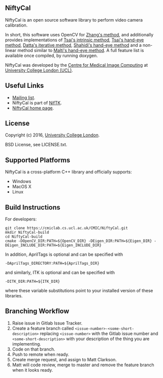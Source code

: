 NiftyCal
---------

NiftyCal is an open source software library to perform video camera calibration.

In short, this software uses OpenCV for [Zhang's method][Zhang2000], and additionally provides implementations
of [Tsai's intrinsic method][Tsai87], [Tsai's hand-eye method][Tsai89], [Datta's iterative method][Datta],
[Shahidi's hand-eye method][Shahidi] and a non-linear method similar to [Malti's hand-eye method][Malti].
A full feature list is available once compiled, by running doxygen.

NiftyCal was developed by the [Centre for Medical Image Computing][cmic] at [University College London (UCL)][ucl].

Useful Links
------------------

 - [Mailing list][mailinglist].
 - NiftyCal is part of [NifTK][niftk].
 - [NiftyCal home page][NiftyCalHome].

License
-----------

Copyright (c) 2016, [University College London][ucl].

BSD License, see LICENSE.txt.

Supported Platforms
-----------------------------

NiftyCal is a cross-platform C++ library and officially supports:

 - Windows
 - MacOS X
 - Linux


Build Instructions
-----------------------------

For developers:

```
git clone https://cmiclab.cs.ucl.ac.uk/CMIC/NiftyCal.git
mkdir NiftyCal-build
cd NiftyCal-build
cmake -DOpenCV_DIR:PATH=${OpenCV_DIR} -DEigen_DIR:PATH=${Eigen_DIR} -DEigen_INCLUDE_DIR:PATH=${Eigen_INCLUDE_DIR}
```
In addition, AprilTags is optional and can be specified with
```
-DAprilTags_DIRECTORY:PATH=${AprilTags_DIR}
```
and similarly, ITK is optional and can be specified with
```
-DITK_DIR:PATH=${ITK_DIR}
```

where these variable substitutions point to your installed version of these libraries.


Branching Workflow
------------------

 1. Raise issue in Gitlab Issue Tracker.
 2. Create a feature branch called ```<issue-number>-<some-short-description>```
    replacing ```<issue-number>``` with the Gitlab issue number
    and ```<some-short-description>``` with your description of the thing you are implementing.
 3. Code on that branch.
 4. Push to remote when ready.
 5. Create merge request, and assign to Matt Clarkson.
 6. Matt will code review, merge to master and remove the feature branch when it looks ready.

[cmic]: http://cmic.cs.ucl.ac.uk
[ucl]: http://www.ucl.ac.uk
[mailinglist]: https://www.mailinglists.ucl.ac.uk/mailman/listinfo/niftk-users
[citation]: https://doi.org/10.1117/12.2253717
[niftk]: http://www.niftk.org
[NiftyCalHome]: https://cmiclab.cs.ucl.ac.uk/CMIC/NiftyCal
[April]: http://github.com/NifTK/apriltags
[Datta]: http://dx.doi.org/10.1109/ICCVW.2009.5457474
[Shahidi]: http://dx.doi.org/10.1109/TMI.2002.806597
[Tsai89]: http://dx.doi.org/10.1109/70.34770
[Malti]: http://dx.doi.org/10.1002/rcs.1478
[Tsai87]: http://ieeexplore.ieee.org/document/1087109
[Zhang2000]: http://dx.doi.org/10.1109/34.888718
